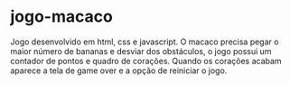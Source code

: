 # jogo-macaco
Jogo desenvolvido em html, css e javascript. O macaco precisa pegar o maior número de bananas e desviar dos obstáculos, o jogo possui um contador de pontos e quadro de corações. Quando os corações acabam aparece a tela de game over e a opção de reiniciar o jogo.

